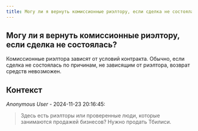 ```yaml
---
title: Могу ли я вернуть комиссионные риэлтору, если сделка не состоялась?
---
```


## Могу ли я вернуть комиссионные риэлтору, если сделка не состоялась?

Комиссионные риэлтора зависят от условий контракта. Обычно, если сделка не состоялась по причинам, не зависящим от риэлтора, возврат средств невозможен.

## Контекст

_Anonymous User_ - 2024-11-23 20:16:45:

> Здесь есть риэлторы или проверенные люди, которые занимаются продажей бизнесов? Нужно продать Тбилиси.
